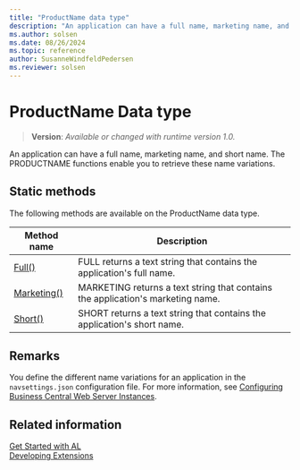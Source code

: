 ```yaml
---
title: "ProductName data type"
description: "An application can have a full name, marketing name, and short name."
ms.author: solsen
ms.date: 08/26/2024
ms.topic: reference
author: SusanneWindfeldPedersen
ms.reviewer: solsen
---
```

[//]: # (START>DO_NOT_EDIT)
[//]: # (IMPORTANT:Do not edit any of the content between here and the END>DO_NOT_EDIT.)
[//]: # (Any modifications should be made in the .xml files in the ModernDev repo.)
# ProductName Data type
> **Version**: _Available or changed with runtime version 1.0._

An application can have a full name, marketing name, and short name. The PRODUCTNAME functions enable you to retrieve these name variations.


## Static methods
The following methods are available on the ProductName data type.


|Method name|Description|
|-----------|-----------|
|[Full()](productname-full-method.md)|FULL returns a text string that contains the application's full name.|
|[Marketing()](productname-marketing-method.md)|MARKETING returns a text string that contains the application's marketing name.|
|[Short()](productname-short-method.md)|SHORT returns a text string that contains the application's short name.|


[//]: # (IMPORTANT: END>DO_NOT_EDIT)

## Remarks
You define the different name variations for an application in the `navsettings.json` configuration file. For more information, see [Configuring Business Central Web Server Instances](../../../administration/configure-web-server.md).

## Related information
[Get Started with AL](../../devenv-get-started.md)  
[Developing Extensions](../../devenv-dev-overview.md)  

